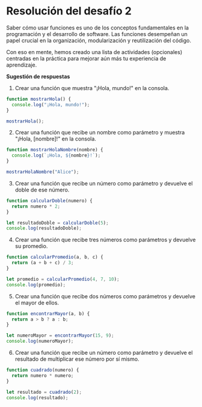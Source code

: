 # Resolución del desafío 2

Saber cómo usar funciones es uno de los conceptos fundamentales en la programación y el desarrollo de software. Las funciones desempeñan un papel crucial en la organización, modularización y reutilización del código.

Con eso en mente, hemos creado una lista de actividades (opcionales) centradas en la práctica para mejorar aún más tu experiencia de aprendizaje.

**Sugestión de respuestas**
1. Crear una función que muestra "¡Hola, mundo!" en la consola.

```javascript
function mostrarHola() {
  console.log("¡Hola, mundo!");
}

mostrarHola();
```
2. Crear una función que recibe un nombre como parámetro y muestra "¡Hola, [nombre]!" en la consola.

```javascript
function mostrarHolaNombre(nombre) {
  console.log(`¡Hola, ${nombre}!`);
}

mostrarHolaNombre("Alice");
```
3. Crear una función que recibe un número como parámetro y devuelve el doble de ese número.

```javascript
function calcularDoble(numero) {
  return numero * 2;
}

let resultadoDoble = calcularDoble(5);
console.log(resultadoDoble);
```
4. Crear una función que recibe tres números como parámetros y devuelve su promedio.

```javascript
function calcularPromedio(a, b, c) {
  return (a + b + c) / 3;
}

let promedio = calcularPromedio(4, 7, 10);
console.log(promedio);
```
5. Crear una función que recibe dos números como parámetros y devuelve el mayor de ellos.

```javascript
function encontrarMayor(a, b) {
  return a > b ? a : b;
}

let numeroMayor = encontrarMayor(15, 9);
console.log(numeroMayor);
```
6. Crear una función que recibe un número como parámetro y devuelve el resultado de multiplicar ese número por sí mismo.

```javascript
function cuadrado(numero) {
  return numero * numero;
}

let resultado = cuadrado(2);
console.log(resultado);
```
